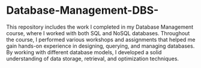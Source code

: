 # Database-Management-DBS-
This repository includes the work I completed in my Database Management course, where I worked with both SQL and NoSQL databases. Throughout the course, I performed various workshops and assignments that helped me gain hands-on experience in designing, querying, and managing databases. By working with different database models, I developed a solid understanding of data storage, retrieval, and optimization techniques.
